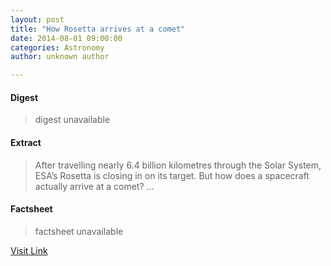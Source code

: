 ```yaml
---
layout: post
title: "How Rosetta arrives at a comet"
date: 2014-08-01 09:00:00
categories: Astronomy
author: unknown author

---
```



#### Digest
>digest unavailable

#### Extract
>After travelling nearly 6.4 billion kilometres through the Solar System, ESA’s Rosetta is closing in on its target. But how does a spacecraft actually arrive at a comet?&nbsp;...

#### Factsheet
>factsheet unavailable

[Visit Link](http://www.esa.int/Our_Activities/Operations/How_Rosetta_arrives_at_a_comet)


